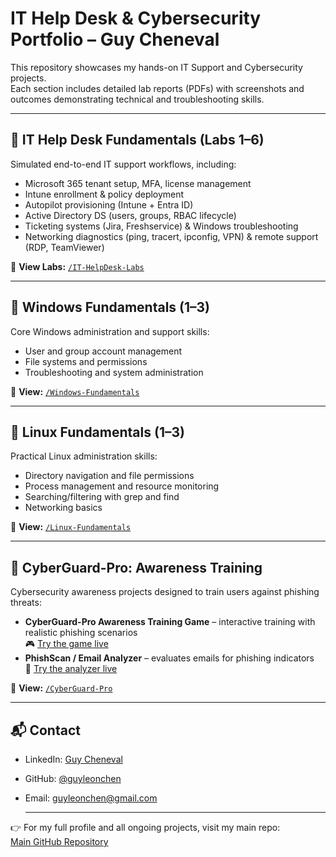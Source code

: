 # IT Help Desk & Cybersecurity Portfolio – Guy Cheneval

This repository showcases my hands-on IT Support and Cybersecurity projects.  
Each section includes detailed lab reports (PDFs) with screenshots and outcomes demonstrating technical and troubleshooting skills.

---

## 🔹 IT Help Desk Fundamentals (Labs 1–6)
Simulated end-to-end IT support workflows, including:
- Microsoft 365 tenant setup, MFA, license management  
- Intune enrollment & policy deployment  
- Autopilot provisioning (Intune + Entra ID)  
- Active Directory DS (users, groups, RBAC lifecycle)  
- Ticketing systems (Jira, Freshservice) & Windows troubleshooting  
- Networking diagnostics (ping, tracert, ipconfig, VPN) & remote support (RDP, TeamViewer)  

📂 **View Labs:** [`/IT-HelpDesk-Labs`](./IT-HelpDesk-Labs)

---

## 🔹 Windows Fundamentals (1–3)
Core Windows administration and support skills:
- User and group account management  
- File systems and permissions  
- Troubleshooting and system administration  

📂 **View:** [`/Windows-Fundamentals`](./Windows-Fundamentals)

---

## 🔹 Linux Fundamentals (1–3)
Practical Linux administration skills:
- Directory navigation and file permissions  
- Process management and resource monitoring  
- Searching/filtering with grep and find  
- Networking basics  

📂 **View:** [`/Linux-Fundamentals`](./Linux-Fundamentals)

---

## 🔹 CyberGuard-Pro: Awareness Training
Cybersecurity awareness projects designed to train users against phishing threats:
- **CyberGuard-Pro Awareness Training Game** – interactive training with realistic phishing scenarios  
  🎮 [Try the game live](https://emailsecurityawarenesscampaign.lovable.app/)  
- **PhishScan / Email Analyzer** – evaluates emails for phishing indicators  
  🧪 [Try the analyzer live](https://cyber-guard-analyze.lovable.app/)

📂 **View:** [`/CyberGuard-Pro`](./CyberGuard-Pro)


---

## 📬 Contact
- LinkedIn: [Guy Cheneval](https://www.linkedin.com/in/guy-cheneval-0646b0103/)  
- GitHub: [@guyleonchen](https://github.com/guyleonchen)  
- Email: guyleonchen@gmail.com

  ---
  
👉 For my full profile and all ongoing projects, visit my main repo:  
[Main GitHub Repository](https://github.com/guyleonchen/Guyleonchen)

